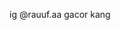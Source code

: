 ig @rauuf.aa
gacor kang
<!---
rauufaa/rauufaa is a ✨ special ✨ repository because its `README.md` (this file) appears on your GitHub profile.
You can click the Preview link to take a look at your changes.
--->
